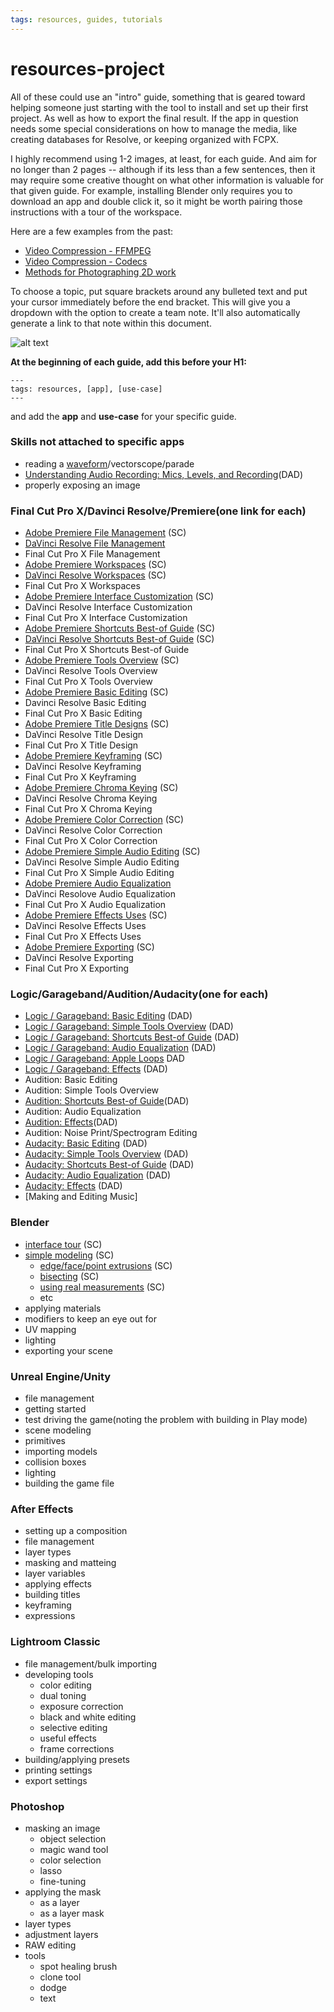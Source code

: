```yaml
---
tags: resources, guides, tutorials
---
```


# resources-project

All of these could use an "intro" guide, something that is geared toward helping someone just starting with the tool to install and set up their first project. As well as how to export the final result. If the app in question needs some special considerations on how to manage the media, like creating databases for Resolve, or keeping organized with FCPX. 

I highly recommend using 1-2 images, at least, for each guide. And aim for no longer than 2 pages -- although if its less than a few sentences, then it may require some creative thought on what other information is valuable for that given guide. For example, installing Blender only requires you to download an app and double click it, so it might be worth pairing those instructions with a tour of the workspace.

Here are a few examples from the past: 
* [Video Compression - FFMPEG](https://resources.learninglab.xyz/simple/people/casey-c/videoCompression-FFMPEG)
* [Video Compression - Codecs](https://resources.learninglab.xyz/simple/people/casey-c/videoCompression-codecs)
* [Methods for Photographing 2D work](https://resources.learninglab.xyz/simple/people/casey-c/photographing-2D)

To choose a topic, put square brackets around any bulleted text and put your cursor immediately before the end bracket. This will give you a dropdown with the option to create a team note. It'll also automatically generate a link to that note within this document. 

![alt text](https://files.slack.com/files-pri/T0HTW3H0V-F03KZGVUE8H/screen_shot_2022-06-14_at_12.11.42_pm.png?pub_secret=d0731d536f)

**At the beginning of each guide, add this before your H1:**
```
---
tags: resources, [app], [use-case]
---
```
and add the **app** and **use-case** for your specific guide. 


### Skills not attached to specific apps

* reading a [waveform](/qAa166UqQL2bxmpJPR3_gw)/vectorscope/parade
* [Understanding Audio Recording: Mics, Levels, and Recording](/nMAoEzyJStm-M5cQeJu1IQ)(DAD)
* properly exposing an image


### Final Cut Pro X/Davinci Resolve/Premiere(one link for each)

* [Adobe Premiere File Management](/qDxLjQANQS-NjnNFP5Adww) (SC)
* [DaVinci Resolve File Management](/8-YENrcMQJSpHle07JGV7Q)
* Final Cut Pro X File Management
* [Adobe Premiere Workspaces](/eoHzYOBiSpmbVGqZxpfbLA) (SC)
* [DaVinci Resolve Workspaces](/dGblrANDSLqCgpM46wiqyA) (SC)
* Final Cut Pro X Workspaces
* [Adobe Premiere Interface Customization](/pfEYQhbBQ4iZtgfU3js58Q) (SC)
* DaVinci Resolve Interface Customization
* Final Cut Pro X Interface Customization
* [Adobe Premiere Shortcuts Best-of Guide](/RvrHGMUoS82xkb3NNC3zqw) (SC)
* [DaVinci Resolve Shortcuts Best-of Guide](/cNDcWMpTRai964tlUGUVfA) (SC)
* Final Cut Pro X Shortcuts Best-of Guide
* [Adobe Premiere Tools Overview](/XBz0aeliSG6O8oooM_bsAQ) (SC)
* DaVinci Resolve Tools Overview
* Final Cut Pro X Tools Overview
* [Adobe Premiere Basic Editing](/0SzmdUy3Rq2Ubo6vQp_hMg) (SC)
* Davinci Resolve Basic Editing
* Final Cut Pro X Basic Editing
* [Adobe Premiere Title Designs](/TfMrwzoDSUWBc3WvrHCDKQ) (SC)
* DaVinci Resolve Title Design
* Final Cut Pro X Title Design
* [Adobe Premiere Keyframing](/SU8D9xlhS9mdkot-DYtZgg) (SC)
* DaVinci Resolve Keyframing
* Final Cut Pro X Keyframing
* [Adobe Premiere Chroma Keying](/LI1kvOEtTpyKRLXWjN1zvw) (SC)
* DaVinci Resolve Chroma Keying
* Final Cut Pro X Chroma Keying
* [Adobe Premiere Color Correction](/tguynQiPTX-sT0qt8vtBUA) (SC)
* DaVinci Resolve Color Correction
* Final Cut Pro X Color Correction
* [Adobe Premiere Simple Audio Editing](/97VCtFwBRx-88j2kbgV3Vw) (SC)
* DaVinci Resolve Simple Audio Editing
* Final Cut Pro X Simple Audio Editing
* [Adobe Premiere Audio Equalization](/Pht4Wa3FT_iUWhl68z-Gcw) 
* DaVinci Resolove Audio Equalization
* Final Cut Pro X Audio Equalization
* [Adobe Premiere Effects Uses](/25HSNr6hSp-5_Cs1cWxgYg) (SC)
* DaVinci Resolve Effects Uses
* Final Cut Pro X Effects Uses
* [Adobe Premiere Exporting](/1bOfbxaXTcWQFBfMlAA3gw) (SC)
* DaVinci Resolve Exporting
* Final Cut Pro X Exporting

### Logic/Garageband/Audition/Audacity(one for each)

* [Logic / Garageband: Basic Editing](/hQB8hJ3bTkGLFMTkcahuYA) (DAD)
* [Logic / Garageband: Simple Tools Overview](/MtyoALjNTSyR0Lmm1p13yQ) (DAD)
* [Logic / Garageband: Shortcuts Best-of Guide](/BLsitLtXSCG9oUjjfh5DJw) (DAD)
* [Logic / Garageband: Audio Equalization](/IPh1nfrjSBOZrvqLm_UiTQ) (DAD)
* [Logic / Garageband: Apple Loops](/92O9YrSWSwKhoZZRIa9SXQ) DAD
* [Logic / Garageband: Effects](/qAAcqszUTPWUcPfACZsVrQ) (DAD)
* Audition: Basic Editing
* Audition: Simple Tools Overview
* [Audition: Shortcuts Best-of Guide](/5UUwX_1rQVStdc1OM-Q43A)(DAD)
* Audition: Audio Equalization
* [Audition: Effects](/vdCjyr0SQdmGlUSp5s2BXQ)(DAD)
* Audition: Noise Print/Spectrogram Editing
* [Audacity: Basic Editing](/3nIomJjBSTOc2veYrVv2ow) (DAD)
* [Audacity: Simple Tools Overview](/uOOVgyjSQeG965gThdwHTw) (DAD)
* [Audacity: Shortcuts Best-of Guide](/uZ6D_xAHRgmVFJhqs7zpVQ) (DAD)
* [Audacity: Audio Equalization](/Y-iItwznTm6wqAIbMKzhDQ) (DAD)
* [Audacity: Effects](/AcGoufGiSEGuK7-04LqCQQ) (DAD)
* [Making and Editing Music]


### Blender

* [interface tour](/v0uGrg1aSZG_OAsNQazMfw) (SC)
* [simple modeling](/KG754KjOTkGAARyj2LvgRQ) (SC)
    * [edge/face/point extrusions](/xxmVjCfwQjqGeuiGTc9T1A) (SC)
    * [bisecting](/qQ3597CEQ1aWXeiUg8lQ1w) (SC)
    * [using real measurements](/hziJcjKFT12texFJxlB6cA) (SC)
    * etc
* applying materials
* modifiers to keep an eye out for
* UV mapping
* lighting
* exporting your scene

### Unreal Engine/Unity

* file management
* getting started 
* test driving the game(noting the problem with building in Play mode)
* scene modeling
* primitives
* importing models
* collision boxes
* lighting
* building the game file

### After Effects

* setting up a composition 
* file management
* layer types
* masking and matteing
* layer variables
* applying effects
* building titles 
* keyframing
* expressions 

### Lightroom Classic

* file management/bulk importing
* developing tools
    * color editing
    * dual toning
    * exposure correction
    * black and white editing
    * selective editing
    * useful effects
    * frame corrections
* building/applying presets
* printing settings
* export settings

### Photoshop

* masking an image
    * object selection
    * magic wand tool 
    * color selection
    * lasso
    * fine-tuning
* applying the mask
    * as a layer
    * as a layer mask
* layer types
* adjustment layers 
* RAW editing
* tools
    * spot healing brush
    * clone tool
    * dodge
    * text





